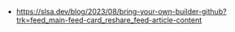 - https://slsa.dev/blog/2023/08/bring-your-own-builder-github?trk=feed_main-feed-card_reshare_feed-article-content